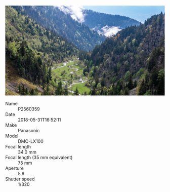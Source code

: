 [![P2560359](/photos/hd/P2560359.jpg)](/photos/full/P2560359.jpg?raw=true)

<dl>
  <dt>Name</dt>
  <dd>P2560359</dd>
  <dt>Date</dt>
  <dd>2018-05-31T16:52:11</dd>
  <dt>Make</dt>
  <dd>Panasonic</dd>
  <dt>Model</dt>
  <dd>DMC-LX100</dd>
  <dt>Focal length</dt>
  <dd>34.0 mm</dd>
  <dt>Focal length (35 mm equivalent)</dt>
  <dd>75 mm</dd>
  <dt>Aperture</dt>
  <dd>5.6</dd>
  <dt>Shutter speed</dt>
  <dd>1/320</dd>
</dl>
